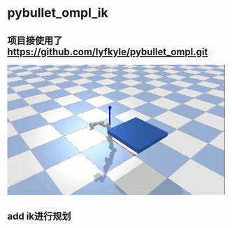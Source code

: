 # pybullet_ompl_ik
## 项目接使用了 https://github.com/lyfkyle/pybullet_ompl.git
![example](/images/example.gif)
## add ik进行规划